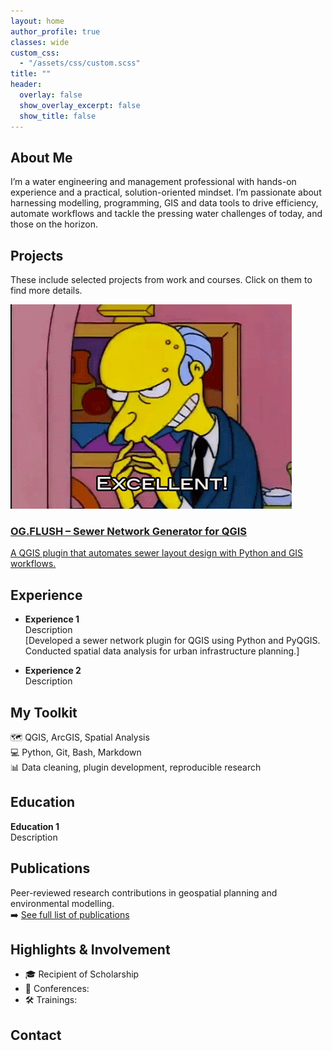 ```yaml
---
layout: home
author_profile: true
classes: wide
custom_css:
  - "/assets/css/custom.scss"
title: ""
header:
  overlay: false
  show_overlay_excerpt: false
  show_title: false
---
```



## About Me

I’m a water engineering and management professional with hands-on experience and a practical, solution-oriented mindset. I’m passionate about harnessing modelling, programming, GIS and data tools to drive efficiency, automate workflows and tackle the pressing water challenges of today, and those on the horizon.


## Projects
These include selected projects from work and courses. Click on them to find more details.

<div class="projects-grid">

  <div class="project-tile">
    <a href="/projects/og-flush/">
      <img src="/assets/images/excellent.gif" alt="OG.FLUSH">
      <h3>OG.FLUSH – Sewer Network Generator for QGIS</h3>
      <p>A QGIS plugin that automates sewer layout design with Python and GIS workflows.</p>
    </a>
  </div>


</div>




## Experience

- **Experience 1**  
  Description  
  [Developed a sewer network plugin for QGIS using Python and PyQGIS. Conducted spatial data analysis for urban infrastructure planning.]

- **Experience 2**  
  Description  



## My Toolkit

🗺️ QGIS, ArcGIS, Spatial Analysis  
💻 Python, Git, Bash, Markdown  
📊 Data cleaning, plugin development, reproducible research



## Education

**Education 1**  
Description  



## Publications

Peer-reviewed research contributions in geospatial planning and environmental modelling.  
➡️ [See full list of publications](/publications)



## Highlights & Involvement

- 🎓 Recipient of Scholarship  
- 🎤 Conferences:   
- 🛠️ Trainings:   



## Contact


